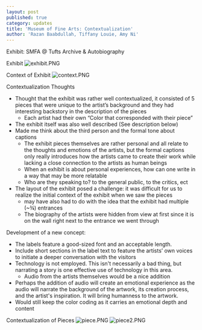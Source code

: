```yaml
---
layout: post
published: true
category: updates
title: 'Museum of Fine Arts: Contextualization'
author: 'Razan Baabdullah, Tiffany Louie, Amy Ni'
---
```

Exhibit: SMFA @ Tufts Archive & Autobiography

Exhibit
![exhibit.PNG]({{site.baseurl}}/assets/exhibit.PNG)

Context of Exhibit
![context.PNG]({{site.baseurl}}/assets/context.PNG)

Contextualization Thoughts
+ Thought that the exhibit was rather well contextualized, it consisted of 5 pieces that were unique to the artist’s background and they had interesting backstory in the description of the pieces
	- Each artist had their own “Color that corresponded with their piece”
+ The exhibit itself was also well described (See description below)
+ Made me think about the third person and the formal tone about captions
	- The exhibit pieces themselves are rather personal and all relate to the thoughts and emotions of the artists, but the formal captions only really introduces how the artists came to create their work while lacking a close connection to the artists as human beings
	- When an exhibit is about personal experiences, how can one write in a way that may be more relatable
	- Who are they speaking to? to the general public, to the critics, ect  
+ The layout of the exhibit posed a challenge: it was difficult for us to realize the initial context of the exhibit when we saw the pieces
	- may have also had to do with the idea that the exhibit had multiple (~¾) entrances
	- The biography of the artists were hidden from view at first since it is on the wall right next to the entrance we went through 

Development of a new concept: 
+ The labels feature a good-sized font and an acceptable length. 
+ Include short sections in the label text to feature the artists’ own voices to initiate a deeper conversation with the visitors
+ Technology is not employed. This isn't necessarily a bad thing, but narrating a story is one effective use of technology in this area. 
	- Audio from the artists themselves would be a nice addition
+ Perhaps the addition of audio will create an emotional experience as the audio will narrate the background of the artwork, its creation process, and the artist's inspiration. It will bring humanness to the artwork. 
+ Would still keep the color coding as it carries an emotional depth and content 

Contextualization of Pieces
![piece.PNG]({{site.baseurl}}/assets/piece.PNG)
![piece2.PNG]({{site.baseurl}}/assets/piece2.PNG)




